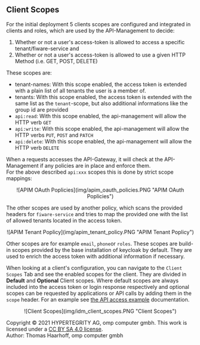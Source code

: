 ## Client Scopes

For the initial deployment 5 clients scopes are configured and integrated in clients and roles, which are used by the API-Management to decide:
1. Whether or not a user's access-token is allowed to access a specific tenant/fiware-service and
1. Whether or not a user's access-token is allowed to use a given HTTP Method (i.e. GET, POST, DELETE)

These scopes are:
- tenant-names: With this scope enabled, the access token is extended with a plain list of all tenants the user is a member of.
- tenants: With this scope enabled, the access token is extended with the same list as the `tenant`-scope, but also additional informations like the group id are provided
- `api:read`: With this scope enabled, the api-management will allow the HTTP verb `GET`
- `api:write`: With this scope enabled, the api-management will allow the HTTP verbs `PUT`, `POST` and `PATCH`
- `api:delete`: With this scope enabled, the api-management will allow the HTTP verb `DELETE`

When a requests accesses the API-Gateway, it will check at the API-Management if any policies are in place and enforce them.<br>
For the above described `api:xxx` scopes this is done by strict scope mappings:<br>
<div align="center">![APIM OAuth Poplicies](img/apim_oauth_policies.PNG "APIM OAuth Poplicies")</div>

The other scopes are used by another policy, which scans the provided headers for `fiware-service` and tries to map the provided one with the list of allowed tenants located in the access token.<br>
<div align="center">![APIM Tenant Poplicy](img/apim_tenant_policy.PNG "APIM Tenant Poplicy")</div>

Other scopes are for example `email`, `phone`or `roles`. These scopes are build-in scopes provided by the base installation of keycloak by default. They are used to enrich the access token with additional information if necessary.

When looking at a client's configuration, you can navigate to the `Client Scopes` Tab and see the enabled scopes for the client. They are divided in **Default** and **Optional** Client scopes. Where default scopes are always included into the access token or login response respectively and optional scopes can be requested by applications or API calls by adding them in the `scope` header. For an example see [the API access example](api_access.md) documentation.<br>
<div align="center">![Client Scopes](img/idm_client_scopes.PNG "Client Scopes")</div>

Copyright © 2021 HYPERTEGRITY AG, omp computer gmbh. This work is licensed under a [CC BY SA 4.0 license](https://creativecommons.org/licenses/by-sa/4.0/).  
Author: Thomas Haarhoff, omp computer gmbh